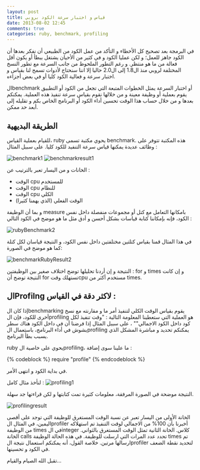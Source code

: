 ```yaml
---
layout: post
title: قياس و اختبار سرعة الكود بروبي
date: 2013-08-02 12:45
comments: true
categories: ruby, benchmark, profiling
---
```


في البرمجة بعد تصحيح كل الأخطاء و التأكد من عمل الكود من الطبيعي أن نفكر بعدها أن الكود جاهز للعمل؛ و لكن عمليا الكود و في كثير من الأحيان يشتغل ببطأ أو يكون أقل فعالة من ما هو منتظر. و رغم التطور الملحوظ من جانب السرعة مع تطور النسخ المختلفة لروبي منذ ال1.8 إلى ال2.0 حاليا إلا اننا سنحتاج لأدوات تسمح لنا بقياس و اختبار سرعة و فعالية الكود كليا أو في بعض أجزاءه.

الbenchmark  أو اختبار السرعة يمثل الخطوات المتبعة التي تجعل من الكود أو التطبيق يقوم بعملية أو وظيفة معينة و من خلالها نقوم بقياس سرعة تنفيذ هذه العملية. يمكنكم بعدها و من خلال حساب هذا الوقت تحسين أداء الكود أو البرنامج الخاص بكم و تقليله إلى أبعد حد ممكن.

الطريقة البديهية 
----------------------------

للقيام بعملية القياس، ruby يحوي مكتبة تسمى benchmark. هذه المكتبة تتوفر على وظائف عديدة يمكنها قياس سرعة التنفيد للكود كليا. على سبيل المثال :

<img src="/images/rubyBenchmark/rubyBenchmark1.png" title="benchmark1"/>


<img src="/images/rubyBenchmark/rubyBenchmarkResult1.png" title="benchmarkresult1"/>

الخانات و من اليسار تعبر بالترتيب عن :

- الوقت cpu للمستخدم
- الوقت cpu للنظام
- الوقت cpu الكلي
- الوقت الفعلي (الذي يهمنا كثيرا)

و بما أن الوظيفة measure بامكانها التعامل مع كتل أو مجموعات منفصلة داخل نفس الكود، فإنه بإمكاننا كتابة قياسات بشكل أحسن و أدق مثل ما هو موضح في الكود التالي :

<img src="/images/rubyBenchmark/rubyBenchmark2.png" title="rubyBenchmark2"/>




في هذا المثال قمنا بقياس كتلتين مختلفتين داخل نفس الكود، و النتيجة قياسان لكل كتلة كما هو موضح في الصورة:

<img src="/images/rubyBenchmark/benchmarkRubyResult2.png" title="benchmarkRubyResult2"/>


النتيجة و إن أردنا تحليلها توضح اختلاف صغير بين الوظيفتين : for  و times و إن كانت النتيجة توضح أن for تستهلك وقتcpu مستخدم أكثر من times.


الProfilng لاكثر دقة في القياس :
-----------------------------------------


إذا كان الbenchmarking يقوم بقياس الوقت الكلي لتنفيذ أمر ما و مقارنته مع نسخ أخرى للكود، فإن الprofiling هو العملية التي ستعطينا المعلومة التالية : "وقت تنفيذ لكل كود داخل الكود الاجمالي"" ، على سببل المثال إذا فرضنا أن في داخل الكود هناك سطر يشوش في أداء البرنامج، باستعمال  الprofiling يمكنكم تحديد و مباشرة المشكل الذي يسبب بطأ البرنامج.

ruby يحوي على خاصية الprofiling، ما علينا سوى إضافة :

{% codeblock %}
require "profile"
{% endcodeblock %}

		 	 	    

في بداية الكود و انتهى الأمر.

لنأخذ مثال كامل :
<img src="/images/rubyBenchmark/rubyProfiling1.png" title="profiling1"/>


النتيجة موضحة في الصورة المرفقة، معلومات كثيرة تمت كتابتها و لكن قراءتها جد سهلة.

<img src="/images/rubyBenchmark/rubyProfilingResult1.png" title="profilingresult"/>


الخانة الأولى من اليسار تعبر عن نسبة الوقت المستغرق للوظيفة التي توجد على أقصى اليمين، في المثال الprofiler  أخبرنا بأن 100% من الاجمالي لوقت التنفيذ تم استهلاكه من الوظيفة times في الinteger كلاس. الخانة الثانية تمثل الوقت المستغرق بالثواني.
الخانة calls تحدد عدد المرات التي ارسلت للوظيفة. في هذه الحالة الوظيفة times تم ارسالها مرتين.
خلاصة القول، أنه يمكنكم استعمال نتيجة الprofiler لتحديد نقطة الضعف في الكود و تحسينها. 

تقبل الله الصيام  والقيام...






